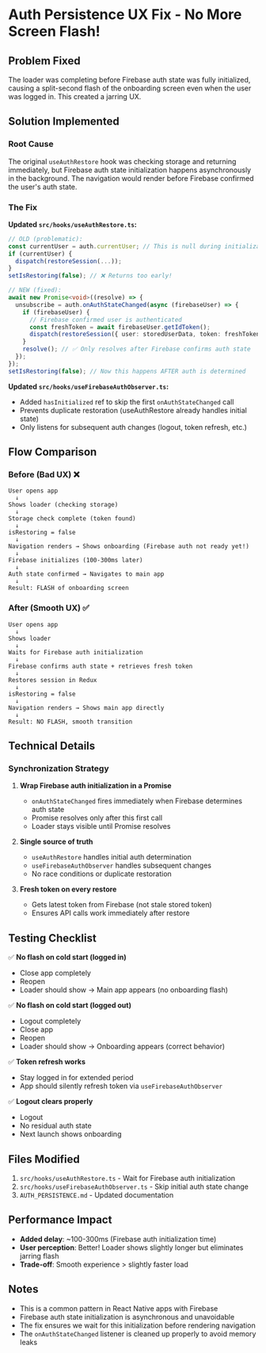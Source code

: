 # Auth Persistence UX Fix - No More Screen Flash!

## Problem Fixed
The loader was completing before Firebase auth state was fully initialized, causing a split-second flash of the onboarding screen even when the user was logged in. This created a jarring UX.

## Solution Implemented

### **Root Cause**
The original `useAuthRestore` hook was checking storage and returning immediately, but Firebase auth state initialization happens asynchronously in the background. The navigation would render before Firebase confirmed the user's auth state.

### **The Fix**

**Updated `src/hooks/useAuthRestore.ts`:**
```typescript
// OLD (problematic):
const currentUser = auth.currentUser; // This is null during initialization!
if (currentUser) {
  dispatch(restoreSession(...));
}
setIsRestoring(false); // ❌ Returns too early!

// NEW (fixed):
await new Promise<void>((resolve) => {
  unsubscribe = auth.onAuthStateChanged(async (firebaseUser) => {
    if (firebaseUser) {
      // Firebase confirmed user is authenticated
      const freshToken = await firebaseUser.getIdToken();
      dispatch(restoreSession({ user: storedUserData, token: freshToken }));
    }
    resolve(); // ✅ Only resolves after Firebase confirms auth state
  });
});
setIsRestoring(false); // Now this happens AFTER auth is determined
```

**Updated `src/hooks/useFirebaseAuthObserver.ts`:**
- Added `hasInitialized` ref to skip the first `onAuthStateChanged` call
- Prevents duplicate restoration (useAuthRestore already handles initial state)
- Only listens for subsequent auth changes (logout, token refresh, etc.)

## Flow Comparison

### Before (Bad UX) ❌
```
User opens app
  ↓
Shows loader (checking storage)
  ↓
Storage check complete (token found)
  ↓
isRestoring = false
  ↓
Navigation renders → Shows onboarding (Firebase auth not ready yet!)
  ↓
Firebase initializes (100-300ms later)
  ↓
Auth state confirmed → Navigates to main app
  ↓
Result: FLASH of onboarding screen
```

### After (Smooth UX) ✅
```
User opens app
  ↓
Shows loader
  ↓
Waits for Firebase auth initialization
  ↓
Firebase confirms auth state + retrieves fresh token
  ↓
Restores session in Redux
  ↓
isRestoring = false
  ↓
Navigation renders → Shows main app directly
  ↓
Result: NO FLASH, smooth transition
```

## Technical Details

### Synchronization Strategy
1. **Wrap Firebase auth initialization in a Promise**
   - `onAuthStateChanged` fires immediately when Firebase determines auth state
   - Promise resolves only after this first call
   - Loader stays visible until Promise resolves

2. **Single source of truth**
   - `useAuthRestore` handles initial auth determination
   - `useFirebaseAuthObserver` handles subsequent changes
   - No race conditions or duplicate restoration

3. **Fresh token on every restore**
   - Gets latest token from Firebase (not stale stored token)
   - Ensures API calls work immediately after restore

## Testing Checklist

✅ **No flash on cold start (logged in)**
- Close app completely
- Reopen
- Loader should show → Main app appears (no onboarding flash)

✅ **No flash on cold start (logged out)**
- Logout completely
- Close app
- Reopen
- Loader should show → Onboarding appears (correct behavior)

✅ **Token refresh works**
- Stay logged in for extended period
- App should silently refresh token via `useFirebaseAuthObserver`

✅ **Logout clears properly**
- Logout
- No residual auth state
- Next launch shows onboarding

## Files Modified
1. `src/hooks/useAuthRestore.ts` - Wait for Firebase auth initialization
2. `src/hooks/useFirebaseAuthObserver.ts` - Skip initial auth state change
3. `AUTH_PERSISTENCE.md` - Updated documentation

## Performance Impact
- **Added delay**: ~100-300ms (Firebase auth initialization time)
- **User perception**: Better! Loader shows slightly longer but eliminates jarring flash
- **Trade-off**: Smooth experience > slightly faster load

## Notes
- This is a common pattern in React Native apps with Firebase
- Firebase auth state initialization is asynchronous and unavoidable
- The fix ensures we wait for this initialization before rendering navigation
- The `onAuthStateChanged` listener is cleaned up properly to avoid memory leaks
